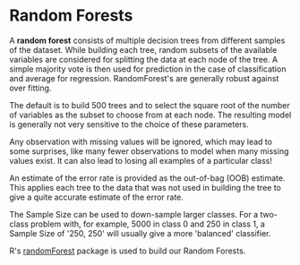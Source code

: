 # Random Forests

A **random forest** consists of multiple decision trees from different
samples of the dataset.  While building each tree, random subsets of
the available variables are considered for splitting the data at each
node of the tree. A simple majority vote is then used for prediction
in the case of classification and average for regression.
RandomForest's are generally robust against over fitting.

The default is to build 500 trees and to select the square root of the
number of variables as the subset to choose from at each node. The
resulting model is generally not very sensitive to the choice of these
parameters.

Any observation with missing values will be ignored, which may lead to
some surprises, like many fewer observations to model when many
missing values exist. It can also lead to losing all examples of a
particular class!

An estimate of the error rate is provided as the out-of-bag (OOB)
estimate. This applies each tree to the data that was not used in
building the tree to give a quite accurate estimate of the error rate.

The Sample Size can be used to down-sample larger classes.  For a
two-class problem with, for example, 5000 in class 0 and 250 in class
1, a Sample Size of '250, 250' will usually give a more 'balanced'
classifier.

R's
[randomForest](https://www.rdocumentation.org/packages/randomForest)
package is used to build our Random Forests.


